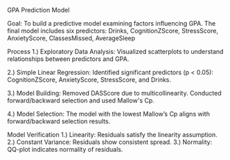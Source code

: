 GPA Prediction Model

Goal: 
To build a predictive model examining factors influencing GPA. The final model includes six predictors: Drinks, CognitionZScore, StressScore, AnxietyScore, ClassesMissed, AverageSleep

Process
1.) Exploratory Data Analysis: Visualized scatterplots to understand relationships between predictors and GPA.

2.) Simple Linear Regression: Identified significant predictors (p < 0.05): CognitionZScore, AnxietyScore, StressScore, and Drinks.

3.) Model Building: Removed DASScore due to multicollinearity. Conducted forward/backward selection and used Mallow's Cp.

4.) Model Selection: The model with the lowest Mallow’s Cp aligns with forward/backward selection results.

Model Verification
1.) Linearity: Residuals satisfy the linearity assumption.
2.) Constant Variance: Residuals show consistent spread.
3.) Normality: QQ-plot indicates normality of residuals.

